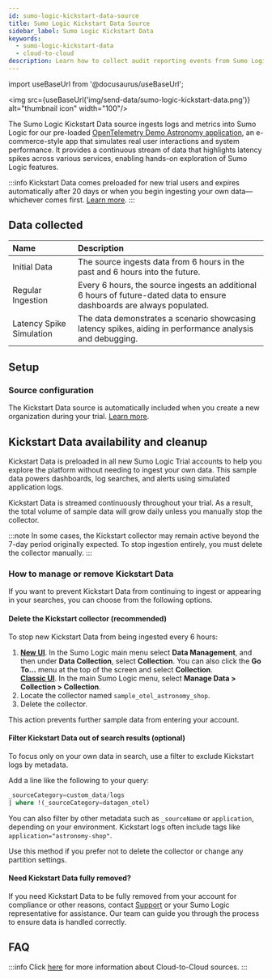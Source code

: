 ```yaml
---
id: sumo-logic-kickstart-data-source
title: Sumo Logic Kickstart Data Source
sidebar_label: Sumo Logic Kickstart Data
keywords:
  - sumo-logic-kickstart-data
  - cloud-to-cloud
description: Learn how to collect audit reporting events from Sumo Logic Kickstart Data platform.
---
```


import useBaseUrl from '@docusaurus/useBaseUrl';

<img src={useBaseUrl('img/send-data/sumo-logic-kickstart-data.png')} alt="thumbnail icon" width="100"/>

The Sumo Logic Kickstart Data source ingests logs and metrics into Sumo Logic for our pre-loaded [OpenTelemetry Demo Astronomy application](/docs/integrations/sumo-apps/kickstart-data), an e-commerce-style app that simulates real user interactions and system performance. It provides a continuous stream of data that highlights latency spikes across various services, enabling hands-on exploration of Sumo Logic features.

:::info
Kickstart Data comes preloaded for new trial users and expires automatically after 20 days or when you begin ingesting your own data—whichever comes first. [Learn more](/docs/get-started/quickstart/#getting-started-with-kickstart-data-in-your-trial).
:::

## Data collected

| Name | Description |
| :--- | :--- |
| Initial Data             | The source ingests data from 6 hours in the past and 6 hours into the future. |
| Regular Ingestion        | Every 6 hours, the source ingests an additional 6 hours of future-dated data to ensure dashboards are always populated. |
| Latency Spike Simulation | The data demonstrates a scenario showcasing latency spikes, aiding in performance analysis and debugging. |

## Setup

### Source configuration

The Kickstart Data source is automatically included when you create a new organization during your trial. [Learn more](/docs/get-started/quickstart/#getting-started-with-kickstart-data-in-your-trial).

## Kickstart Data availability and cleanup

Kickstart Data is preloaded in all new Sumo Logic Trial accounts to help you explore the platform without needing to ingest your own data. This sample data powers dashboards, log searches, and alerts using simulated application logs.

Kickstart Data is streamed continuously throughout your trial. As a result, the total volume of sample data will grow daily unless you manually stop the collector.

:::note
In some cases, the Kickstart collector may remain active beyond the 7-day period originally expected. To stop ingestion entirely, you must delete the collector manually.
:::

### How to manage or remove Kickstart Data

If you want to prevent Kickstart Data from continuing to ingest or appearing in your searches, you can choose from the following options.

#### Delete the Kickstart collector (recommended)

To stop new Kickstart Data from being ingested every 6 hours:

1. [**New UI**](/docs/get-started/sumo-logic-ui). In the Sumo Logic main menu select **Data Management**, and then under **Data Collection**, select **Collection**. You can also click the **Go To...** menu at the top of the screen and select **Collection**.<br/>[**Classic UI**](/docs/get-started/sumo-logic-ui-classic). In the main Sumo Logic menu, select **Manage Data > Collection > Collection**. 
1. Locate the collector named `sample_otel_astronomy_shop`.
1. Delete the collector.

This action prevents further sample data from entering your account.

#### Filter Kickstart Data out of search results (optional)

To focus only on your own data in search, use a filter to exclude Kickstart logs by metadata.

Add a line like the following to your query:

```sql
_sourceCategory=custom_data/logs
| where !(_sourceCategory=datagen_otel)
```

You can also filter by other metadata such as `_sourceName` or `application`, depending on your environment. Kickstart logs often include tags like `application="astronomy-shop"`.

Use this method if you prefer not to delete the collector or change any partition settings.

#### Need Kickstart Data fully removed?

If you need Kickstart Data to be fully removed from your account for compliance or other reasons, contact [Support](https://support.sumologic.com) or your Sumo Logic representative for assistance. Our team can guide you through the process to ensure data is handled correctly.

## FAQ

:::info
Click [here](/docs/c2c/info) for more information about Cloud-to-Cloud sources.
:::
